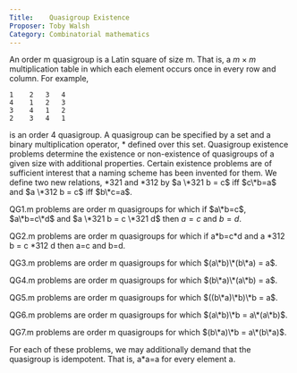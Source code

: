 ```yaml
---
Title:    Quasigroup Existence
Proposer: Toby Walsh
Category: Combinatorial mathematics
---
```



An order m quasigroup is a Latin square of size m. That is, a $m \times m$ multiplication table in which each element occurs once in every row and column. For example,

```
1	 2	 3	 4
4	 1	 2	 3
3	 4	 1	 2
2	 3	 4	 1
```

is an order 4 quasigroup. A quasigroup can be specified by a set and a binary multiplication operator, \* defined over this set.
Quasigroup existence problems determine the existence or non-existence of quasigroups of a given size with additional properties. Certain existence problems are of sufficient interest that a naming scheme has been invented for them. We define two new relations, \*321 and \*312 by $a \*321 b = c$ iff $c\*b=a$ and $a \*312 b = c$ iff $b\*c=a$.

QG1.m problems are order m quasigroups for which if $a\*b=c$, $a\*b=c\*d$ and $a \*321 b = c \*321 d$ then $a=c$ and $b=d$.

QG2.m problems are order m quasigroups for which if a\*b=c\*d and a \*312 b = c \*312 d then a=c and b=d.

QG3.m problems are order m quasigroups for which $(a\*b)\*(b\*a) = a$.

QG4.m problems are order m quasigroups for which $(b\*a)\*(a\*b) = a$.

QG5.m problems are order m quasigroups for which $((b\*a)\*b)\*b = a$.

QG6.m problems are order m quasigroups for which $(a\*b)\*b = a\*(a\*b)$.

QG7.m problems are order m quasigroups for which $(b\*a)\*b = a\*(b\*a)$.

For each of these problems, we may additionally demand that the quasigroup is idempotent. That is, a\*a=a for every element a.
